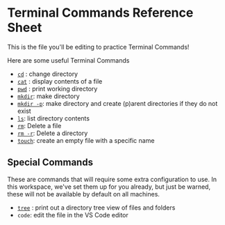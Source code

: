 # Terminal Commands Reference Sheet

This is the file you'll be editing to practice Terminal Commands!

Here are some useful Terminal Commands

- [`cd`](https://man7.org/linux/man-pages/man1/cd.1p.html) : change directory
- [`cat`](https://man7.org/linux/man-pages/man1/cat.1.html) : display contents of a file
- [`pwd`](https://man7.org/linux/man-pages/man1/pwd.1.html) : print working directory
- [`mkdir`](https://man7.org/linux/man-pages/man1/mkdir.1.html): make directory
- [`mkdir -p`](https://man7.org/linux/man-pages/man1/mkdir.1.html): make directory and create (p)arent directories if they do not exist
- [`ls`](https://man7.org/linux/man-pages/man1/ls.1.html): list directory contents
- [`rm`](https://man7.org/linux/man-pages/man1/rm.1.html): Delete a file
- [`rm -r`](https://man7.org/linux/man-pages/man1/rm.1.html): Delete a directory
- [`touch`](https://man7.org/linux/man-pages/man1/touch.1.html): create an empty file with a specific name

## Special Commands

These are commands that will require some extra configuration to use.
In this workspace, we've set them up for you already, but just be warned, these will not be available by default on all machines.

- [`tree`](https://linux.die.net/man/1/tree) : print out a directory tree view of files and folders
- `code`: edit the file in the VS Code editor